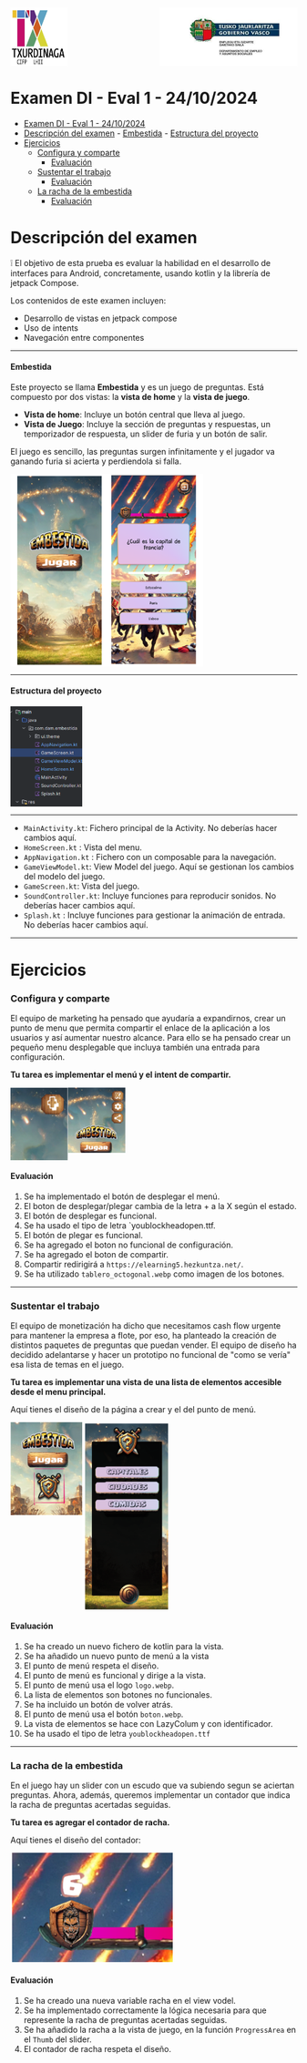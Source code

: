 <div style="display: flex; justify-content: space-between;">
  <img src="image-1.png" alt="alt text" style="width: 20%;">
  <img src="logoEusko.png" alt="alt text" style="width: 48%;">
</div>

# Examen DI - Eval 1 - 24/10/2024

- [Examen DI - Eval 1 - 24/10/2024](#examen-di---eval-1---24102024)
- [Descripción del examen](#descripción-del-examen)
      - [Embestida](#embestida)
      - [Estructura del proyecto](#estructura-del-proyecto)
- [Ejercicios](#ejercicios)
    - [Configura y comparte](#configura-y-comparte)
      - [Evaluación](#evaluación)
    - [Sustentar el trabajo](#sustentar-el-trabajo)
      - [Evaluación](#evaluación-1)
    - [La racha de la embestida](#la-racha-de-la-embestida)
      - [Evaluación](#evaluación-2)

# Descripción del examen

:grey_exclamation: El objetivo de esta prueba es evaluar la habilidad en el desarrollo de interfaces para Android, concretamente, usando kotlin y la librería de jetpack Compose.

Los contenidos de este examen incluyen:
- Desarrollo de vistas en jetpack compose
- Uso de intents
- Navegación entre componentes


---
#### Embestida

Este proyecto se llama **Embestida** y es un juego de preguntas. Está compuesto por dos vistas: la **vista de home** y la **vista de juego**.
- **Vista de home**: Incluye un botón central que lleva al juego.
- **Vista de Juego**: Incluye la sección de preguntas y respuestas, un temporizador de respuesta, un slider de furia y un botón de salir.

El juego es sencillo, las preguntas surgen infinitamente y el jugador va ganando furia si acierta y perdiendola si falla.


<div style="display: flex; justify-content: space-between;">
  <img src="estampida.png" alt="alt text" style="width: 67%;">
</div>


---

#### Estructura del proyecto

<div style="display: flex; justify-content: left;">
  <img src="image-5.png" alt="alt text" style="width: 25%; height: 25%">
</div>

---

- `MainActivity.kt`: Fichero principal de la Activity. No deberías hacer cambios aquí.
- `HomeScreen.kt` : Vista del menu.
- `AppNavigation.kt` : Fichero con un composable para la navegación.
- `GameViewModel.kt`: View Model del juego. Aquí se gestionan los cambios del modelo del juego.
- `GameScreen.kt`: Vista del juego.
- `SoundController.kt`: Incluye funciones para reproducir sonidos. No deberías hacer cambios aquí.
- `Splash.kt` : Incluye funciones para gestionar la animación de entrada. No deberías hacer cambios aquí.


---

# Ejercicios

### Configura y comparte

El equipo de marketing ha pensado que ayudaría a expandirnos, crear un punto de menu que permita compartir el enlace de la aplicación a los usuarios y así aumentar nuestro alcance. Para ello se ha pensado crear un pequeño menu desplegable que incluya también una entrada para configuración.

**Tu tarea es implementar el menú y el intent de compartir.**

<div style="display: flex; justify-content: left;">
  <img src="image-11.png" alt="alt text" style="width: 20%; height: 20%">
    <img src="image-10.png" alt="alt text"  style="width: 20%; height: 20%">
</div>

#### Evaluación
1. Se ha implementado el botón de desplegar el menú.
2. El boton de desplegar/plegar cambia de la letra + a la X según el estado.
3. El botón de desplegar es funcional.
4. Se ha usado el tipo de letra `youblockheadopen.ttf.
5. El botón de plegar es funcional.
6. Se ha agregado el boton no funcional de configuración.
6. Se ha agregado el boton de compartir.
7. Compartir redirigirá a `https://elearning5.hezkuntza.net/`.
8. Se ha utilizado `tablero_octogonal.webp` como imagen de los botones.


---

###  Sustentar el trabajo

El equipo de monetización ha dicho que necesitamos cash flow urgente para mantener la empresa a flote, por eso, ha planteado la creación de distintos paquetes de preguntas que puedan vender. El equipo de diseño ha decidido adelantarse y hacer un prototipo no funcional de "como se vería" esa lista de temas en el juego.

**Tu tarea es implementar una vista de una lista de elementos accesible desde el menu principal.**

Aquí tienes el diseño de la página a crear y el del punto de menú.

<div style="display: flex; justify-content: left;">
  <img src="image-7.png" alt="alt text" style="width: 25%; height: 20%">
    <img src="image-9.png" alt="alt text"  style="width: 30%; height: 25%">
</div>

#### Evaluación

1. Se ha creado un nuevo fichero de kotlin para la vista.
2. Se ha añadido un nuevo punto de menú a la vista
3. El punto de menú respeta el diseño.
4. El punto de menú es funcional y dirige a la vista.
5. El punto de menú usa el logo `logo.webp`.
6. La lista de elementos son botones no funcionales.
7. Se ha incluido un botón de volver atrás.
8. El punto de menú usa el botón `boton.webp`.
9. La vista de elementos se hace con LazyColum y con identificador.
10. Se ha usado el tipo de letra `youblockheadopen.ttf`

---

### La racha de la embestida
En el juego hay un slider con un escudo que va subiendo segun se aciertan preguntas. Ahora, además, queremos implementar un contador que indica la racha de preguntas acertadas seguidas.

**Tu tarea es agregar el contador de racha.**

Aquí tienes el diseño del contador:

![alt text](image-4.png)

#### Evaluación
1. Se ha creado una nueva variable racha en el view vodel.
2. Se ha implementado correctamente la lógica necesaria para que represente la racha de preguntas acertadas seguidas.
3. Se ha añadido la racha a la vista de juego, en la función `ProgressArea` en el `Thumb` del slider.
4. El contador de racha respeta el diseño.
